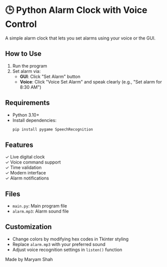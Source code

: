 # 🕒 Python Alarm Clock with Voice Control

A simple alarm clock that lets you set alarms using your voice or the GUI.

## How to Use
1. Run the program
2. Set alarm via:
   - **GUI**: Click "Set Alarm" button
   - **Voice**: Click "Voice Set Alarm" and speak clearly (e.g., "Set alarm for 8:30 AM")

## Requirements
- Python 3.10+
- Install dependencies:
  ```bash
  pip install pygame SpeechRecognition


## Features
✓ Live digital clock  
✓ Voice command support  
✓ Time validation  
✓ Modern interface  
✓ Alarm notifications

## Files
- `main.py`: Main program file
- `alarm.mp3`: Alarm sound file

## Customization
- Change colors by modifying hex codes in Tkinter styling
- Replace `alarm.mp3` with your preferred sound
- Adjust voice recognition settings in `listen()` function

Made by Maryam Shah

